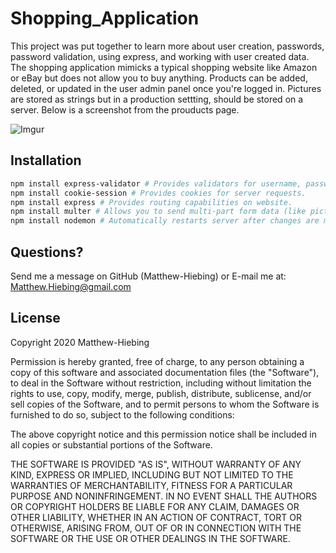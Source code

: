 # Shopping_Application

This project was put together to learn more about user creation, passwords, password validation, using express, and working with user created data.  The shopping application mimicks a typical shopping website like Amazon or eBay but does not allow you to buy anything.  Products can be added, deleted, or updated in the user admin panel once you're logged in.  Pictures are stored as strings but in a production settting, should be stored on a server.  Below is a screenshot from the prouducts page.

![Imgur](https://i.imgur.com/fZgTZeT.png)

## Installation
```bash
npm install express-validator # Provides validators for username, passwords, etc.
npm install cookie-session # Provides cookies for server requests.
npm install express # Provides routing capabilities on website.
npm install multer # Allows you to send multi-part form data (like pictures).
npm install nodemon # Automatically restarts server after changes are made, good for catching erros and seeing server status.
```


## Questions?
Send me a message on GitHub (Matthew-Hiebing) or E-mail me at: Matthew.Hiebing@gmail.com

## License
Copyright 2020 Matthew-Hiebing

Permission is hereby granted, free of charge, to any person obtaining a copy of this software and associated documentation files (the "Software"), to deal in the Software without restriction, including without limitation the rights to use, copy, modify, merge, publish, distribute, sublicense, and/or sell copies of the Software, and to permit persons to whom the Software is furnished to do so, subject to the following conditions:

The above copyright notice and this permission notice shall be included in all copies or substantial portions of the Software.

THE SOFTWARE IS PROVIDED "AS IS", WITHOUT WARRANTY OF ANY KIND, EXPRESS OR IMPLIED, INCLUDING BUT NOT LIMITED TO THE WARRANTIES OF MERCHANTABILITY, FITNESS FOR A PARTICULAR PURPOSE AND NONINFRINGEMENT. IN NO EVENT SHALL THE AUTHORS OR COPYRIGHT HOLDERS BE LIABLE FOR ANY CLAIM, DAMAGES OR OTHER LIABILITY, WHETHER IN AN ACTION OF CONTRACT, TORT OR OTHERWISE, ARISING FROM, OUT OF OR IN CONNECTION WITH THE SOFTWARE OR THE USE OR OTHER DEALINGS IN THE SOFTWARE.
